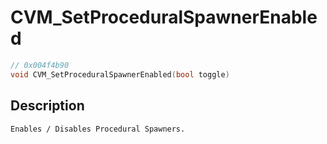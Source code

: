 # CVM_SetProceduralSpawnerEnabled
```c
// 0x004f4b90
void CVM_SetProceduralSpawnerEnabled(bool toggle)
```
## Description
```
Enables / Disables Procedural Spawners.
```

